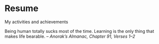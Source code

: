 # Resume
My activities and achievements

Being human totally sucks most of the time. Learning is the only thing that makes life bearable.
                                               <i>– Anorak’s Almanac, Chapter 91, Verses 1–2</i>
